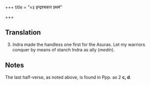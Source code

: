 +++
title = "०३ इन्द्रश्चकार प्रथमं"

+++
## Translation
3. Indra made the handless one first for the Asuras. Let my warriors  
conquer by means of stanch Indra as ally (*medín*).

## Notes
The last half-verse, as noted above, is found in Ppp. as 2 **c, d**.
